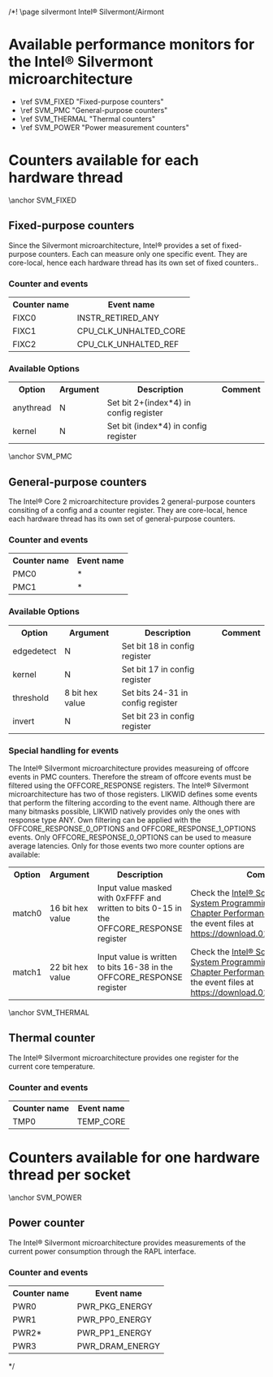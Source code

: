 /*! \page silvermont Intel&reg; Silvermont/Airmont

<H1>Available performance monitors for the Intel&reg; Silvermont microarchitecture</H1>
<UL>
<LI>\ref SVM_FIXED "Fixed-purpose counters"</LI>
<LI>\ref SVM_PMC "General-purpose counters"</LI>
<LI>\ref SVM_THERMAL "Thermal counters"</LI>
<LI>\ref SVM_POWER "Power measurement counters"</LI>
</UL>

<H1>Counters available for each hardware thread</H1>
\anchor SVM_FIXED
<H2>Fixed-purpose counters</H2>
<P>Since the Silvermont microarchitecture, Intel&reg; provides a set of fixed-purpose counters. Each can measure only one specific event. They are core-local, hence each hardware thread has its own set of fixed counters..</P>
<H3>Counter and events</H3>
<TABLE>
<TR>
  <TH>Counter name</TH>
  <TH>Event name</TH>
</TR>
<TR>
  <TD>FIXC0</TD>
  <TD>INSTR_RETIRED_ANY</TD>
</TR>
<TR>
  <TD>FIXC1</TD>
  <TD>CPU_CLK_UNHALTED_CORE</TD>
</TR>
<TR>
  <TD>FIXC2</TD>
  <TD>CPU_CLK_UNHALTED_REF</TD>
</TR>
</TABLE>
<H3>Available Options</H3>
<TABLE>
<TR>
  <TH>Option</TH>
  <TH>Argument</TH>
  <TH>Description</TH>
  <TH>Comment</TH>
</TR>
<TR>
  <TD>anythread</TD>
  <TD>N</TD>
  <TD>Set bit 2+(index*4) in config register</TD>
  <TD></TD>
</TR>
<TR>
  <TD>kernel</TD>
  <TD>N</TD>
  <TD>Set bit (index*4) in config register</TD>
  <TD></TD>
</TR>
</TABLE>

\anchor SVM_PMC
<H2>General-purpose counters</H2>
<P>The Intel&reg; Core 2 microarchitecture provides 2 general-purpose counters consiting of a config and a counter register. They are core-local, hence each hardware thread has its own set of general-purpose counters.</P>
<H3>Counter and events</H3>
<TABLE>
<TR>
  <TH>Counter name</TH>
  <TH>Event name</TH>
</TR>
<TR>
  <TD>PMC0</TD>
  <TD>*</TD>
</TR>
<TR>
  <TD>PMC1</TD>
  <TD>*</TD>
</TR>
</TABLE>
<H3>Available Options</H3>
<TABLE>
<TR>
  <TH>Option</TH>
  <TH>Argument</TH>
  <TH>Description</TH>
  <TH>Comment</TH>
</TR>
<TR>
  <TD>edgedetect</TD>
  <TD>N</TD>
  <TD>Set bit 18 in config register</TD>
  <TD></TD>
</TR>
<TR>
  <TD>kernel</TD>
  <TD>N</TD>
  <TD>Set bit 17 in config register</TD>
  <TD></TD>
</TR>
<TR>
  <TD>threshold</TD>
  <TD>8 bit hex value</TD>
  <TD>Set bits 24-31 in config register</TD>
  <TD></TD>
</TR>
<TR>
  <TD>invert</TD>
  <TD>N</TD>
  <TD>Set bit 23 in config register</TD>
  <TD></TD>
</TR>
</TABLE>

<H3>Special handling for events</H3>
<P>The Intel&reg; Silvermont microarchitecture provides measureing of offcore events in PMC counters. Therefore the stream of offcore events must be filtered using the OFFCORE_RESPONSE registers. The Intel&reg; Silvermont microarchitecture has two of those registers. LIKWID defines some events that perform the filtering according to the event name. Although there are many bitmasks possible, LIKWID natively provides only the ones with response type ANY. Own filtering can be applied with the OFFCORE_RESPONSE_0_OPTIONS and OFFCORE_RESPONSE_1_OPTIONS events. Only OFFCORE_RESPONSE_0_OPTIONS can be used to measure average latencies. Only for those events two more counter options are available:</P>
<TABLE>
<TR>
  <TH>Option</TH>
  <TH>Argument</TH>
  <TH>Description</TH>
  <TH>Comment</TH>
</TR>
<TR>
  <TD>match0</TD>
  <TD>16 bit hex value</TD>
  <TD>Input value masked with 0xFFFF and written to bits 0-15 in the OFFCORE_RESPONSE register</TD>
  <TD>Check the <A HREF="http://www.Intel.com/content/www/us/en/processors/architectures-software-developer-manuals.html">Intel&reg; Software Developer System Programming Manual, Vol. 3, Chapter Performance Monitoring</A> and the event files at <A HREF="https://download.01.org/perfmon/SLM">https://download.01.org/perfmon/SLM</A>.</TD>
</TR>
<TR>
  <TD>match1</TD>
  <TD>22 bit hex value</TD>
  <TD>Input value is written to bits 16-38 in the OFFCORE_RESPONSE register</TD>
  <TD>Check the <A HREF="http://www.Intel.com/content/www/us/en/processors/architectures-software-developer-manuals.html">Intel&reg; Software Developer System Programming Manual, Vol. 3, Chapter Performance Monitoring</A> and the event files at <A HREF="https://download.01.org/perfmon/SLM">https://download.01.org/perfmon/SLM</A>.</TD>
</TR>
</TABLE>

\anchor SVM_THERMAL
<H2>Thermal counter</H2>
<P>The Intel&reg; Silvermont microarchitecture provides one register for the current core temperature.</P>
<H3>Counter and events</H3>
<TABLE>
<TR>
  <TH>Counter name</TH>
  <TH>Event name</TH>
</TR>
<TR>
  <TD>TMP0</TD>
  <TD>TEMP_CORE</TD>
</TR>
</TABLE>

<H1>Counters available for one hardware thread per socket</H1>
\anchor SVM_POWER
<H2>Power counter</H2>
<P>The Intel&reg; Silvermont microarchitecture provides measurements of the current power consumption through the RAPL interface.</P>
<H3>Counter and events</H3>
<TABLE>
<TR>
  <TH>Counter name</TH>
  <TH>Event name</TH>
</TR>
<TR>
  <TD>PWR0</TD>
  <TD>PWR_PKG_ENERGY</TD>
</TR>
<TR>
  <TD>PWR1</TD>
  <TD>PWR_PP0_ENERGY</TD>
</TR>
<TR>
  <TD>PWR2*</TD>
  <TD>PWR_PP1_ENERGY</TD>
</TR>
<TR>
  <TD>PWR3</TD>
  <TD>PWR_DRAM_ENERGY</TD>
</TR>
</TABLE>

*/
